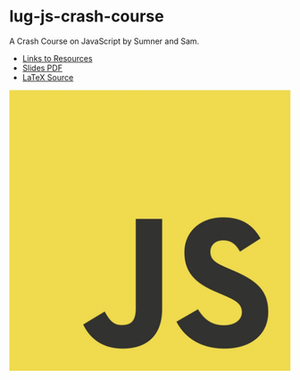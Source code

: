 # lug-js-crash-course
A Crash Course on JavaScript by Sumner and Sam.

- [Links to Resources](https://github.com/sumnerevans/lug-js-crash-course/blob/master/resources.md)
- [Slides PDF](https://github.com/sumnerevans/lug-js-crash-course/blob/master/js-crash-course.pdf)
- [LaTeX Source](https://github.com/sumnerevans/lug-js-crash-course/blob/master/js-crash-course.tex)

![JS](https://raw.githubusercontent.com/sumnerevans/lug-js-crash-course/master/js.jpg)
